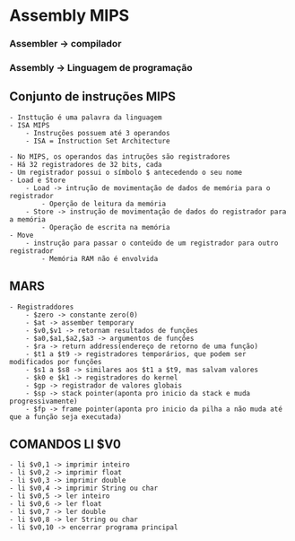 # Assembly MIPS
### Assembler -> compilador
### Assembly -> Linguagem de programação

## Conjunto de instruções MIPS

    - Insttução é uma palavra da linguagem
    - ISA MIPS
        - Instruções possuem até 3 operandos
        - ISA = Instruction Set Architecture

    - No MIPS, os operandos das intruções são registradores
    - Há 32 registradores de 32 bits, cada
    - Um registrador possui o símbolo $ antecedendo o seu nome
    - Load e Store
        - Load -> intrução de movimentação de dados de memória para o registrador
            - Operção de leitura da memória
        - Store -> instrução de movimentação de dados do registrador para a memória
            - Operação de escrita na memória
    - Move
        - instrução para passar o conteúdo de um registrador para outro registrador
            - Memória RAM não é envolvida
## MARS
    - Registraddores
        - $zero -> constante zero(0)
        - $at -> assember temporary
        - $v0,$v1 -> retornam resultados de funções
        - $a0,$a1,$a2,$a3 -> argumentos de funções
        - $ra -> return address(endereço de retorno de uma função)
        - $t1 a $t9 -> registradores temporários, que podem ser modificados por funções
        - $s1 a $s8 -> similares aos $t1 a $t9, mas salvam valores 
        - $k0 e $k1 -> registradores do kernel
        - $gp -> registrador de valores globais
        - $sp -> stack pointer(aponta pro inicio da stack e muda progressivamente)
        - $fp -> frame pointer(aponta pro inicio da pilha a não muda até que a função seja executada)
## COMANDOS LI $V0
    - li $v0,1 -> imprimir inteiro
    - li $v0,2 -> imprimir float
    - li $v0,3 -> imprimir double
    - li $v0,4 -> imprimir String ou char
    - li $v0,5 -> ler inteiro
    - li $v0,6 -> ler float
    - li $v0,7 -> ler double
    - li $v0,8 -> ler String ou char
    - li $v0,10 -> encerrar programa principal